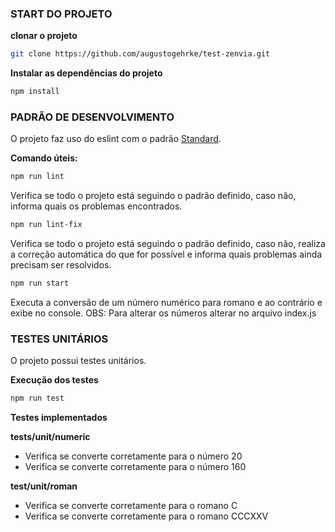 ### START DO PROJETO 

**clonar o projeto**
```sh 
git clone https://github.com/augustogehrke/test-zenvia.git
```

**Instalar as dependências do projeto**
```sh 
npm install
```

### PADRÃO DE DESENVOLVIMENTO

O projeto faz uso do eslint com o padrão [Standard](https://standardjs.com/).

**Comando úteis:**

```sh
npm run lint
```
Verifica se todo o projeto está seguindo o padrão definido, caso não, informa quais os problemas encontrados.

```sh 
npm run lint-fix
```
Verifica se todo o projeto está seguindo o padrão definido, caso não, realiza a correção automática do que for possível e informa quais problemas ainda precisam ser resolvidos.

```sh 
npm run start
```

Executa a conversão de um número numérico para romano e ao contrário e exibe no console. OBS: Para alterar os números alterar no arquivo index.js

### TESTES UNITÁRIOS

O projeto possui testes unitários.

**Execução dos testes**

```sh
npm run test
```

**Testes implementados**

**tests/unit/numeric**
* Verifica se converte corretamente para o número 20
* Verifica se converte corretamente para o número 160

**test/unit/roman**
* Verifica se converte corretamente para o romano C
* Verifica se converte corretamente para o romano CCCXXV
